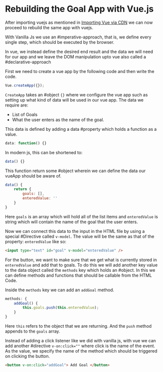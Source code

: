 # Rebuilding the Goal App with Vue.js
After importing vuejs as mentioned in [Importing Vue via CDN](Importing%20Vue%20via%20CDN.md) we can now proceed to rebuild the same app with vuejs.

With Vanilla Js we use an #imperative-approach, that is, we define every single step, which should be executed by the browser. 

In vue, we instead define the desired end result and the data we will need for our app and we leave the DOM manipulation upto vue also called a #declarative-approach

First we need to create a vue app by the following code and then write the code.

```js
Vue.createApp({});
```

`CreateApp` takes an #object  `{}`  where we configure the vue app such as setting up what kind of data will be used in our vue app. The data we require are:
* List of Goals
* What the user enters as the name of the goal.

This data is defined by adding a data #property which holds a function as a value.
```js
data: function() {}
```

In modern js, this can be shortened to:
```js
data() {}
```

This function return some #object wherein we can define the data our vueApp should be aware of.

```js
data() {
	return {
		goals: [],
		enteredValue: ''
	}
}
```

Here `goals` is an array which will hold all of the list items and `enteredValue` is string which will contain the name of the goal that the user enters. 

Now we can connect this data to the input in the HTML file by using a special #Directive called `v-model`. The value will be the same as that of the property: `enteredValue` like so:

```html
<input type="text" id="goal" v-model="enteredValue" />
```

For the button, we want to make sure that we get what is currently stored in `enteredValue` and add that to goals. To do this we will add another key value to the data object called the `methods` key which holds an #object. In this we can define methods and functions that should be callable from the HTML Code.

Inside the `methods` key we can add an `addGoal` method.
```js
methods: {
	addGoal() {
		this.goals.push(this.enteredValue);
	}
}
```
Here `this` refers to the object that we are returning. And the `push` method appends to the `goals` array.

Instead of adding a click listener like we did with vanilla js, with vue we can add another #directive `v-on:click=""` where click is the name of the event. As the value, we specify the name of the method which should be triggered on clicking the button.
```html
<button v-on:click="addGoal"> Add Goal </button>
```

